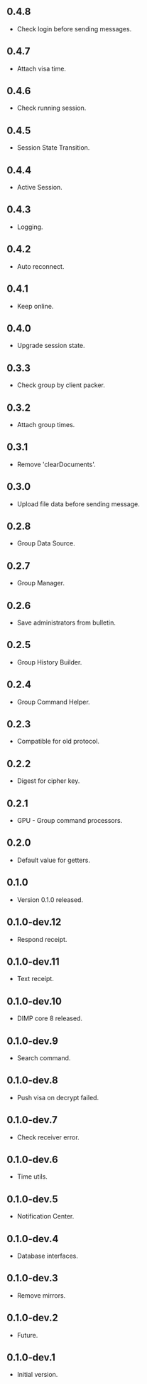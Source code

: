## 0.4.8

- Check login before sending messages.

## 0.4.7

- Attach visa time.

## 0.4.6

- Check running session.

## 0.4.5

- Session State Transition.

## 0.4.4

- Active Session.

## 0.4.3

- Logging.

## 0.4.2

- Auto reconnect.

## 0.4.1

- Keep online.

## 0.4.0

- Upgrade session state.

## 0.3.3

- Check group by client packer.

## 0.3.2

- Attach group times.

## 0.3.1

- Remove 'clearDocuments'.

## 0.3.0

- Upload file data before sending message.

## 0.2.8

- Group Data Source.

## 0.2.7

- Group Manager.

## 0.2.6

- Save administrators from bulletin.

## 0.2.5

- Group History Builder.

## 0.2.4

- Group Command Helper.

## 0.2.3

- Compatible for old protocol.

## 0.2.2

- Digest for cipher key.

## 0.2.1

- GPU - Group command processors.

## 0.2.0

- Default value for getters.

## 0.1.0

- Version 0.1.0 released.

## 0.1.0-dev.12

- Respond receipt.

## 0.1.0-dev.11

- Text receipt.

## 0.1.0-dev.10

- DIMP core 8 released.

## 0.1.0-dev.9

- Search command.

## 0.1.0-dev.8

- Push visa on decrypt failed.

## 0.1.0-dev.7

- Check receiver error.

## 0.1.0-dev.6

- Time utils.

## 0.1.0-dev.5

- Notification Center.

## 0.1.0-dev.4

- Database interfaces.

## 0.1.0-dev.3

- Remove mirrors.

## 0.1.0-dev.2

- Future.

## 0.1.0-dev.1

- Initial version.
